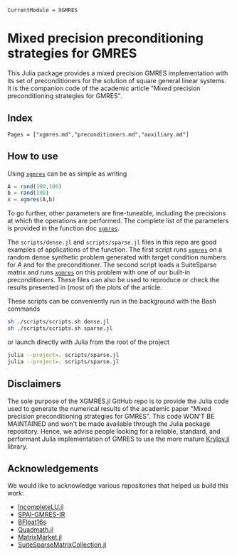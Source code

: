 ```@meta
CurrentModule = XGMRES
```

# Mixed precision preconditioning strategies for GMRES

This Julia package provides a mixed precision GMRES implementation with its set
of preconditioners for the solution of square general linear systems. It is the
companion code of the academic article "Mixed precision preconditioning 
strategies for GMRES".

## Index

```@contents
Pages = ["xgmres.md","preconditioners.md","auxiliary.md"]
```

## How to use

Using [`xgmres`](@ref) can be as simple as writing
```julia
A = rand(100,100)
b = rand(100)
x = xgmres(A,b)
```
To go further, other parameters are fine-tuneable, including the 
precisions at which the operations are performed. The complete list of the 
parameters is provided in the function doc [`xgmres`](@ref).

The `scripts/dense.jl` and `scripts/sparse.jl` files in this repo are good
examples of applications of the function. The first script runs [`xgmres`](@ref) on a
random dense synthetic problem generated with target condition numbers for $A$ 
and for the preconditioner. The second script loads a SuiteSparse matrix and 
runs [`xgmres`](@ref) on this problem with one of our built-in preconditioners. 
These files can also be used to reproduce or check the results presented in (most of) 
the plots of the article. 

These scripts can be conveniently run in the background with 
the Bash commands
```bash
sh ./scripts/scripts.sh dense.jl
sh ./scripts/scripts.sh sparse.jl
```
or launch directly with Julia from the root of the project
```bash
julia --project=. scripts/sparse.jl
julia --project=. scripts/sparse.jl
```

## Disclaimers

The sole purpose of the XGMRES.jl GitHub repo is to provide the
Julia code used to generate the numerical results of the academic paper
"Mixed precision preconditioning strategies for GMRES". This code WON'T BE 
MAINTAINED and won't be made available through the Julia package repository.
Hence, we advise people looking for a reliable, standard, and performant Julia 
implementation of GMRES to use the more mature 
[Krylov.jl](https://github.com/JuliaSmoothOptimizers/Krylov.jl) library.

## Acknowledgements

We would like to acknowledge various repositories that helped us build this
work:
  - [IncompleteLU.jl](https://github.com/haampie/IncompleteLU.jl)
  - [SPAI-GMRES-IR](https://github.com/Noaman67khan/SPAI-GMRES-IR)
  - [BFloat16s](https://github.com/JuliaMath/BFloat16s.jl)
  - [Quadmath.jl](https://github.com/JuliaMath/Quadmath.jl)
  - [MatrixMarket.jl](https://github.com/JuliaSparse/MatrixMarket.jl)
  - [SuiteSparseMatrixCollection.jl](https://github.com/JuliaSmoothOptimizers/SuiteSparseMatrixCollection.jl)
